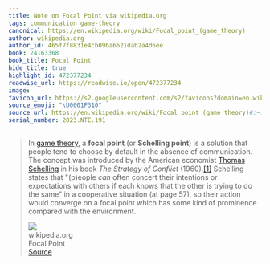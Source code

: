 ```yaml
---
title: Note on Focal Point via wikipedia.org
tags: communication game-theory
canonical: https://en.wikipedia.org/wiki/Focal_point_(game_theory)
author: wikipedia.org
author_id: 465f7f8831e4cb09ba6621dab2a4d6ee
book: 24163368
book_title: Focal Point
hide_title: true
highlight_id: 472377234
readwise_url: https://readwise.io/open/472377234
image:
favicon_url: https://s2.googleusercontent.com/s2/favicons?domain=en.wikipedia.org
source_emoji: "\U0001F310"
source_url: https://en.wikipedia.org/wiki/Focal_point_(game_theory)#:~:text=In,with%20the%20environment.
serial_number: 2023.NTE.191
---
```

> In [game theory](https://en.wikipedia.org/wiki/Game_theory), a **focal point** (or **Schelling point**) is a solution that people tend to choose by default in the absence of communication. The concept was introduced by the American economist [Thomas Schelling](https://en.wikipedia.org/wiki/Thomas_Schelling) in his book *The Strategy of Conflict* (1960).[[1]](https://en.wikipedia.org/wiki/Focal_point_(game_theory)#cite_note-isbn0-674-84031-3-1) Schelling states that "(p)eople *can* often concert their intentions or expectations with others if each knows that the other is trying to do the same" in a cooperative situation (at page 57), so their action would converge on a focal point which has some kind of prominence compared with the environment.
> <div class="quoteback-footer"><div class="quoteback-avatar"><img class="mini-favicon" src="https://s2.googleusercontent.com/s2/favicons?domain=en.wikipedia.org"></div><div class="quoteback-metadata"><div class="metadata-inner"><span style="display:none">FROM:</span><div aria-label="wikipedia.org" class="quoteback-author"> wikipedia.org</div><div aria-label="Focal Point" class="quoteback-title"> Focal Point</div></div></div><div class="quoteback-backlink"><a target="_blank" aria-label="go to the full text of this quotation" rel="noopener" href="https://en.wikipedia.org/wiki/Focal_point_(game_theory)#:~:text=In,with%20the%20environment." class="quoteback-arrow"> Source</a></div></div>